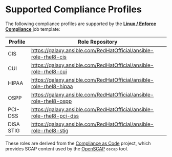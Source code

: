 # Supported Compliance Profiles

The following compliance profiles are supported by the [**Linux / Enforce Compliance**](README.md#jobs) job template:

| **Profile** | **Role Repository** |
|-------------|---------------------|
| CIS | https://galaxy.ansible.com/RedHatOfficial/ansible-role-rhel8-cis |
| CUI | https://galaxy.ansible.com/RedHatOfficial/ansible-role-rhel8-cui |
| HIPAA | https://galaxy.ansible.com/RedHatOfficial/ansible-role-rhel8-hipaa |
| OSPP | https://galaxy.ansible.com/RedHatOfficial/ansible-role-rhel8-ospp |
| PCI-DSS | https://galaxy.ansible.com/RedHatOfficial/ansible-role-rhel8-pci-dss |
| DISA STIG | https://galaxy.ansible.com/RedHatOfficial/ansible-role-rhel8-stig |

These roles are derived from the [Compliance as Code](https://github.com/ComplianceAsCode/content) project, which provides SCAP content used by the [OpenSCAP](https://www.open-scap.org/) `oscap` tool.

